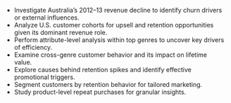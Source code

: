- Investigate Australia’s 2012–13 revenue decline to identify churn drivers or external influences.
- Analyze U.S. customer cohorts for upsell and retention opportunities given its dominant revenue role.
- Perform attribute-level analysis within top genres to uncover key drivers of efficiency.
- Examine cross-genre customer behavior and its impact on lifetime value.
- Explore causes behind retention spikes and identify effective promotional triggers.
- Segment customers by retention behavior for tailored marketing.
- Study product-level repeat purchases for granular insights.
